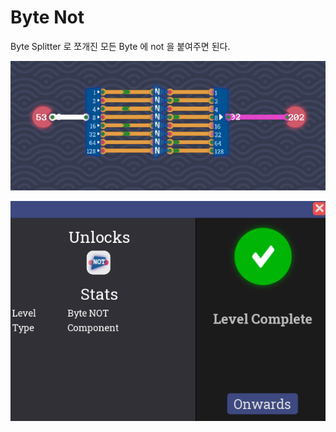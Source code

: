 # Byte Not

Byte Splitter 로 쪼개진 모든 Byte 에 not 을 붙여주면 된다.

![image.png](Byte%20Not%201bc80ae0869c810fa943c8ffb18c7b42/image.png)

![image.png](Byte%20Not%201bc80ae0869c810fa943c8ffb18c7b42/image%201.png)